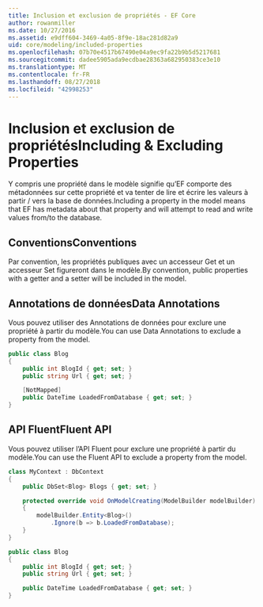 ```yaml
---
title: Inclusion et exclusion de propriétés - EF Core
author: rowanmiller
ms.date: 10/27/2016
ms.assetid: e9dff604-3469-4a05-8f9e-18ac281d82a9
uid: core/modeling/included-properties
ms.openlocfilehash: 07b70e4517b67490e04a9ec9fa22b9b5d5217681
ms.sourcegitcommit: dadee5905ada9ecdbae28363a682950383ce3e10
ms.translationtype: MT
ms.contentlocale: fr-FR
ms.lasthandoff: 08/27/2018
ms.locfileid: "42998253"
---
```

# <a name="including--excluding-properties"></a><span data-ttu-id="c6b7b-102">Inclusion et exclusion de propriétés</span><span class="sxs-lookup"><span data-stu-id="c6b7b-102">Including & Excluding Properties</span></span>

<span data-ttu-id="c6b7b-103">Y compris une propriété dans le modèle signifie qu’EF comporte des métadonnées sur cette propriété et va tenter de lire et écrire les valeurs à partir / vers la base de données.</span><span class="sxs-lookup"><span data-stu-id="c6b7b-103">Including a property in the model means that EF has metadata about that property and will attempt to read and write values from/to the database.</span></span>

## <a name="conventions"></a><span data-ttu-id="c6b7b-104">Conventions</span><span class="sxs-lookup"><span data-stu-id="c6b7b-104">Conventions</span></span>

<span data-ttu-id="c6b7b-105">Par convention, les propriétés publiques avec un accesseur Get et un accesseur Set figureront dans le modèle.</span><span class="sxs-lookup"><span data-stu-id="c6b7b-105">By convention, public properties with a getter and a setter will be included in the model.</span></span>

## <a name="data-annotations"></a><span data-ttu-id="c6b7b-106">Annotations de données</span><span class="sxs-lookup"><span data-stu-id="c6b7b-106">Data Annotations</span></span>

<span data-ttu-id="c6b7b-107">Vous pouvez utiliser des Annotations de données pour exclure une propriété à partir du modèle.</span><span class="sxs-lookup"><span data-stu-id="c6b7b-107">You can use Data Annotations to exclude a property from the model.</span></span>

<!-- [!code-csharp[Main](samples/core/Modeling/DataAnnotations/Samples/IgnoreProperty.cs?highlight=6)] -->
``` csharp
public class Blog
{
    public int BlogId { get; set; }
    public string Url { get; set; }

    [NotMapped]
    public DateTime LoadedFromDatabase { get; set; }
}
```

## <a name="fluent-api"></a><span data-ttu-id="c6b7b-108">API Fluent</span><span class="sxs-lookup"><span data-stu-id="c6b7b-108">Fluent API</span></span>

<span data-ttu-id="c6b7b-109">Vous pouvez utiliser l’API Fluent pour exclure une propriété à partir du modèle.</span><span class="sxs-lookup"><span data-stu-id="c6b7b-109">You can use the Fluent API to exclude a property from the model.</span></span>

<!-- [!code-csharp[Main](samples/core/Modeling/FluentAPI/Samples/IgnoreProperty.cs?highlight=7,8)] -->
``` csharp
class MyContext : DbContext
{
    public DbSet<Blog> Blogs { get; set; }

    protected override void OnModelCreating(ModelBuilder modelBuilder)
    {
        modelBuilder.Entity<Blog>()
            .Ignore(b => b.LoadedFromDatabase);
    }
}

public class Blog
{
    public int BlogId { get; set; }
    public string Url { get; set; }

    public DateTime LoadedFromDatabase { get; set; }
}
```

